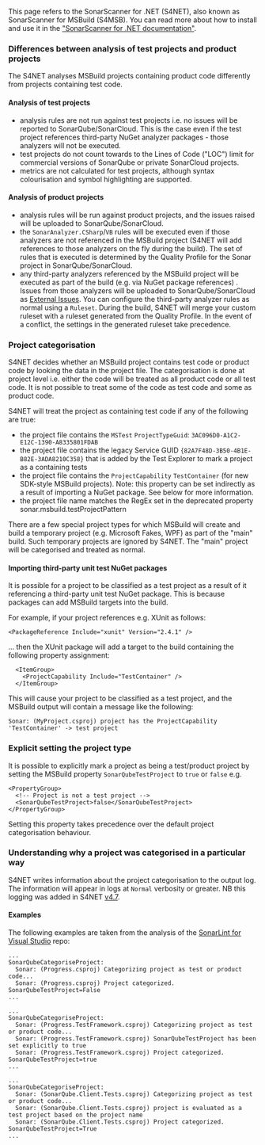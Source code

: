 ﻿This page refers to the SonarScanner for .NET (S4NET), also known as SonarScanner for MSBuild (S4MSB). You can read more about how to install and use it in the ["SonarScanner for .NET documentation"](https://redirect.sonarsource.com/doc/install-configure-scanner-msbuild.html).

### Differences between analysis of test projects and product projects

The S4NET analyses MSBuild projects containing product code differently from projects containing test code.

#### Analysis of test projects
* analysis rules are not run against test projects i.e. no issues will be reported to SonarQube/SonarCloud. This is the case even if the test project references third-party NuGet analyzer packages - those analyzers will not be executed.
* test projects do not count towards to the Lines of Code ("LOC") limit for commercial versions of SonarQube or private SonarCloud projects.
* metrics are not calculated for test projects, although syntax colourisation and symbol highlighting are supported.

#### Analysis of product projects
* analysis rules will be run against product projects, and the issues raised will be uploaded to SonarQube/SonarCloud.
* the `SonarAnalyzer.CSharp`/`VB` rules will be executed even if those analyzers are not referenced in the MSBuild project (S4NET will add references to those analyzers on the fly during the build). The set of rules that is executed is determined by the Quality Profile for the Sonar project in SonarQube/SonarCloud.
* any third-party analyzers referenced by the MSBuild project will be executed as part of the build (e.g. via NuGet package references) . Issues from those analyzers will be uploaded to SonarQube/SonarCloud as [External Issues](https://sonarcloud.io/documentation/analysis/external-issues/). You can configure the third-party analyzer rules as normal using a `Ruleset`. During the build, S4NET will merge your custom ruleset with a ruleset generated from the Quality Profile. In the event of a conflict, the settings in the generated ruleset take precedence.

### Project categorisation
S4NET decides whether an MSBuild project contains test code or product code by looking the data in the project file. The categorisation is done at project level i.e. either the code will be treated as all product code or all test code. It is not possible to treat some of the code as test code and some as product code.

S4NET will treat the project as containing test code if any of the following are true:
* the project file contains the `MSTest` `ProjectTypeGuid`: `3AC096D0-A1C2-E12C-1390-A8335801FDAB`
* the project file contains the legacy Service GUID `{82A7F48D-3B50-4B1E-B82E-3ADA8210C358}` that is added by the Test Explorer to mark a project as a containing tests
* the project file contains the `ProjectCapability` `TestContainer` (for new SDK-style MSBuild projects). Note: this property can be set indirectly as a result of importing a NuGet package. See below for more information.
* the project file name matches the RegEx set in the deprecated property sonar.msbuild.testProjectPattern

There are a few special project types for which MSBuild will create and build a temporary project (e.g. Microsoft Fakes, WPF) as part of the "main" build. Such temporary projects are ignored by S4NET. The "main" project will be categorised and treated as normal.

#### Importing third-party unit test NuGet packages
It is possible for a project to be classified as a test project as a result of it referencing a third-party unit test NuGet package. This is because packages can add MSBuild targets into the build.

For example, if your project references e.g. XUnit as follows:
```
<PackageReference Include="xunit" Version="2.4.1" />
```
... then the XUnit package will add a target to the build containing the following property assignment:
```
  <ItemGroup>
    <ProjectCapability Include="TestContainer" />
  </ItemGroup>
```
This will cause your project to be classified as a test project, and the MSBuild output will contain a message like the following:

```
Sonar: (MyProject.csproj) project has the ProjectCapability 'TestContainer' -> test project
```

### Explicit setting the project type
It is possible to explicitly mark a project as being a test/product project by setting the MSBuild property `SonarQubeTestProject` to `true` or `false` e.g.

```
<PropertyGroup>
  <!-- Project is not a test project -->
  <SonarQubeTestProject>false</SonarQubeTestProject>
</PropertyGroup>
```
Setting this property takes precedence over the default project categorisation behaviour.


### Understanding why a project was categorised in a particular way
S4NET writes information about the project categorisation to the output log. The information will appear in logs at `Normal` verbosity or greater.
NB this logging was added in S4NET [v4.7](https://github.com/SonarSource/sonar-scanner-msbuild/releases/tag/4.7.0.2295).

#### Examples
The following examples are taken from the analysis of the [SonarLint for Visual Studio](https://github.com/sonarsource/sonarlint-visualstudio) repo:

```
...
SonarQubeCategoriseProject:
  Sonar: (Progress.csproj) Categorizing project as test or product code...
  Sonar: (Progress.csproj) Project categorized. SonarQubeTestProject=False
...

...
SonarQubeCategoriseProject:
  Sonar: (Progress.TestFramework.csproj) Categorizing project as test or product code...
  Sonar: (Progress.TestFramework.csproj) SonarQubeTestProject has been set explicitly to true
  Sonar: (Progress.TestFramework.csproj) Project categorized. SonarQubeTestProject=true
...

...
SonarQubeCategoriseProject:
  Sonar: (SonarQube.Client.Tests.csproj) Categorizing project as test or product code...
  Sonar: (SonarQube.Client.Tests.csproj) project is evaluated as a test project based on the project name
  Sonar: (SonarQube.Client.Tests.csproj) Project categorized. SonarQubeTestProject=True
...
```
